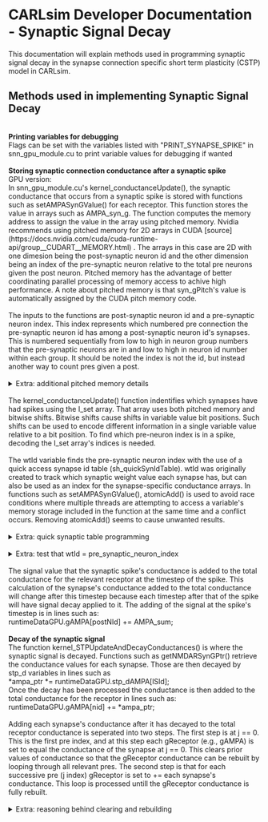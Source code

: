 CARLsim Developer Documentation - Synaptic Signal Decay
=============================

This documentation will explain methods used in programming synaptic signal decay in the synapse connection specific short term plasticity (CSTP) model in CARLsim.

Methods used in implementing Synaptic Signal Decay
----------------
<br>
<b>Printing variables for debugging</b><br>
Flags can be set with the variables listed with "PRINT_SYNAPSE_SPIKE" in snn_gpu_module.cu to print variable values for debugging if wanted<br>
<br>
<b>Storing synaptic connection conductance after a synaptic spike</b><br>
GPU version:<br>
In snn_gpu_module.cu's kernel_conductanceUpdate(), the synaptic conductance that occurs from a synaptic spike is stored with functions such as setAMPASynGValue() for each receptor. This function stores the value in arrays such as AMPA_syn_g. The function computes the memory address to assign the value in the array using pitched memory. Nvidia recommends using pitched memory for 2D arrays in CUDA [source](https://docs.nvidia.com/cuda/cuda-runtime-api/group__CUDART__MEMORY.html) . The arrays in this case are 2D with one dimesion being the post-synaptic neuron id and the other dimension being an index of the pre-synaptic neuron relative to the total pre neurons given the post neuron. Pitched memory has the advantage of better coordinating parallel processing of memory access to achive high performance. A note about pitched memory is that syn_gPitch's value is automatically assigned by the CUDA pitch memory code.<br>
<br>
The inputs to the functions are post-synaptic neuron id and a pre-synaptic neuron index. This index represents which numbered pre connection the pre-synaptic neuron id has among a post-synaptic neuron id's synapses. This is numbered sequentially from low to high in neuron group numbers that the pre-synaptic neurons are in and low to high in neuron id number within each group. It should be noted the index is not the id, but instead another way to count pres given a post. <br>
</details><br>
<details>
<summary>Extra: additional pitched memory details</summary>
The 2D array referred to in pitched memory is not actually a 2D array but instead a 1D array with storage in the array that accomidates a 2D indexing calculation. This calculation takes a column and row index and finds the appropriate index in the array. In this case of synapse conductances, the row indices are post-synaptic neuron ids, and the column indices are pre-synaptic neuron index (not pre id). The "pitch" is set based on the max number of columns, which in this case is the max number of pre neurons given a post. The pitch may be automatically adjusted to a greater value than that max column number, to accomidate parallel processing memory positioning.<br>
Therefore, at a minimum, the memory allocated for each receptor's synapse current is an array at least the size of total_neurons * max_pres_per_post along with the size of a float datatype for each array index. This may be of note for resource management in large networks and the arrays being the size of total_neurons * pitch can be bigger than that minimum.<br>
The trade off for pitched memory is that it has faster memory access but takes more memory allocation. An array that is simply the number of synapses in the simulation would be more compact storage. It is possible these arrays allocate the most memory out of any array in CARLsim. If memory resources became and issue, using smaller arrays that cause slower computation could be an option.<br>
</details><br>
The kernel_conductanceUpdate() function indentifies which synapses have had spikes using the I_set array. That array uses both pitched memory and bitwise shifts. Bitwise shifts cause shifts in variable value bit positions. Such shifts can be used to encode different information in a single variable value relative to a bit position. To find which pre-neuron index is in a spike, decoding the I_set array's indices is needed.<br>
<br>
The wtId variable finds the pre-synaptic neuron index with the use of a quick access synapse id table (sh_quickSynIdTable). wtId was originally created to track which synaptic weight value each synapse has, but can also be used as an index for the synapse-specific conductance arrays. In functions such as setAMPASynGValue(), atomicAdd() is used to avoid race conditions where multiple threads are attempting to access a variable's memory storage included in the function at the same time and a conflict occurs. Removing atomicAdd() seems to cause unwanted results.<br>
<br>
<details>
<summary>Extra: quick synaptic table programming</summary>
A sequence of bits is used to denote firing of a synapse. The position of the fired neuron can be found with the use of the quickSynIdTable array. Values in I_set can be processed through a sh_quickSynIdTable array based on quickSynIdTableGPU array to detect the neuron's position. Bit shift operations are used in the array values. Examples of values, as seen in snn_gpu_module.cu's code comments are:<br>
index |   cnt<br>
0000000 | 0<br>
0000001 | 0<br>
0000010 | 1<br>
0100000 | 5<br>
0110000 | 4<br>
<br>
In the initQuickSynIdTable() function, a bitwise operator is used to create quickSynIdTable indices. This is the "x & 1" operation where x is "i >> cnt" and i is an index of a loop starting at 1 up to the size of the quickSynIdTable array. "i >> cnt" bitwise shifts i by cnt bits to the right. The "x & 1" operation produces a value that is 1 or 0, depending on the least significant bit of x [source](https://stackoverflow.com/questions/38922606/what-is-x-1-and-x-1) . "least significant" seems to mean the bit furthest to the right in the variable value. If the last bit (least significant bit) is 1, the result is 1, otherwise it is 0.<br>
<br>
Therefore, as the value examples above show,<br>
(0000001 >> 1) & 1 = 0<br>
(0000010 >> 1) & 1 = 1<br>
(0100000 >> 5) & 1 = 1<br>
(0110000 >> 4) & 1 = 1<br>
note how cnt in the calculated examples here match cnt in the example table above. The maximum size of cnt is 7, which matches the number of bits in each value in the example table. See [reference](https://en.wikipedia.org/wiki/Bit_numbering) for some further info. Somehow a loop involving cnt is used to decode which neuron position a spike has occured in and find wtId. <br>
<br>
The NUM_THREADS in snn_gpu_module.cu was defined as 128. Max size of a 7 bit integer, 1111111, is 127, but if 0 is considered a value, there are 128 values that can be represented in a 7 bit int. This is also found by 2^7=128. sh_quickSynIdTable is built through a loop (up to 256 indices) using "i + threadIdx.x" as its array index. In C++, a standard int has 16 bits. The author of this page guesses the number of synapse firing bits encoded in each int value in I_set is related to these bit values.<br>
<br>
For every post neuron, there are maxNumPreSynN/32.0f array indices stored in the I_set array for pre neurons. This indicates that each array index for a pre neuron contains a value that can represent the synapse firing bits for at least 32 synapses. This is understood given maxNumPreSynN representing the most pres that a post can have, and for enough [pre,post] indeces to exist given the memory allocation, each indexed value must represent at least 32 synapses with a total of maxNumPreSynN/32.0f per index.<br>
<br>
With the standard int size having 16 bits, and each bit per se representing one synapse firing bit with the bit shift operation described above, it is unclear how each int could encode up to 32 synapse firing bits. However, somehow perhaps each int represents more synapse firing bits than its total number of bits.<br>
<br>
Note: the author of this page is unsure how all the details work with the use of the bitwise shifting to find neuron position but finds the neuron position returned with wtId can be used to track what pre-synaptic neuron index had a synaptic spike. More details could be added to this documentation in the future if it is further understood.<br>
</details><br>
<details>
<summary>Extra: test that wtId = pre_synaptic_neuron_index</summary>
Confirming wtID is equal to the pre-synaptic neuron index can be done if wanted by creating a loop through all pre indices given a post and using GET_CONN_NEURON_ID() to ensure wtId == pre_neuron_index. For example:<br>
.. code-block:: cpp

	for (int j2 = 0; j2 < lmt; j2++) {
		synInfo2 = runtimeDataGPU.preSynapticIds[cum_pos + j2];
		preNId2 = GET_CONN_NEURON_ID(synInfo2);
		if (preNId == preNId2) {
			preIndex = j2;
			if (preIndex != wtId) {
				printf("mismatch found: post:%d preindex:%d wtId:%d\n",postNId,preIndex,wtId);
			}
		}
	}
</details><br>
The signal value that the synaptic spike's conductance is added to the total conductance for the relevant receptor at the timestep of the spike. This calculation of the synapse's conductance added to the total conductance will change after this timestep because each timestep after that of the spike will have signal decay applied to it. The adding of the signal at the spike's timestep is in lines such as:<br>
runtimeDataGPU.gAMPA[postNId] += AMPA_sum;<br>
<br>
<b>Decay of the synaptic signal</b><br>
The function kernel_STPUpdateAndDecayConductances() is where the synaptic signal is decayed. Functions such as getNMDARSynGPtr() retrieve the conductance values for each synapse. Those are then decayed by stp_d variables in lines such as<br>
*ampa_ptr *= runtimeDataGPU.stp_dAMPA[lSId];<br>
Once the decay has been processed the conductance is then added to the total conductance for the receptor in lines such as:<br>
runtimeDataGPU.gAMPA[nid] += *ampa_ptr;<br>
<br>
Adding each synapse's conductance after it has decayed to the total receptor conductance is seperated into two steps. The first step is at j == 0. This is the first pre index, and at this step each gReceptor (e.g., gAMPA) is set to equal the conductance of the synapse at j == 0. This clears prior values of conductance so that the gReceptor conductance can be rebuilt by looping through all relevant pres. The second step is that for each successive pre (j index) gReceptor is set to += each synapse's conductance. This loop is processed untill the gReceptor conductance is fully rebuilt.<br><br>
<details>
<summary>Extra: reasoning behind clearing and rebuilding</summary>
The reason the clearing and rebuilding is done is that a simple += new_conductance will not suffice. The updated gReceptor conductance can either be increased by additional synapse conductance or decreased by synapse conductance decay. A += operation without clearing gReceptor would add on top of a prior gReceptor total conductance when in some cases it should be reduced. Another way to compute the change could be finding the change in each synapse's conductance since the last timestep and += that to gReceptor but that would require tracking synaptic conductance at more than one timestep at a time. This method of clearing and rebuilding avoids the need to track those values at two timesteps.<br>
</details><br>